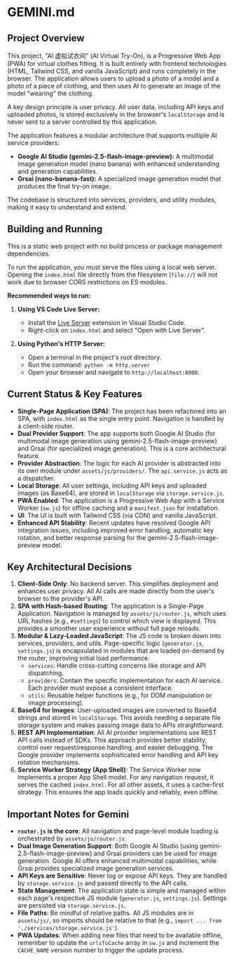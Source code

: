 # GEMINI.md

## Project Overview

This project, "AI 虚拟试衣间" (AI Virtual Try-On), is a Progressive Web App (PWA) for virtual clothes fitting. It is built entirely with frontend technologies (HTML, Tailwind CSS, and vanilla JavaScript) and runs completely in the browser. The application allows users to upload a photo of a model and a photo of a piece of clothing, and then uses AI to generate an image of the model "wearing" the clothing.

A key design principle is user privacy. All user data, including API keys and uploaded photos, is stored exclusively in the browser's `localStorage` and is never sent to a server controlled by this application.

The application features a modular architecture that supports multiple AI service providers:

*   **Google AI Studio (gemini-2.5-flash-image-preview):** A multimodal image generation model (nano banana) with enhanced understanding and generation capabilities.
*   **Grsai (nano-banana-fast):** A specialized image generation model that produces the final try-on image.

The codebase is structured into services, providers, and utility modules, making it easy to understand and extend.

## Building and Running

This is a static web project with no build process or package management dependencies.

To run the application, you must serve the files using a local web server. Opening the `index.html` file directly from the filesystem (`file://`) will not work due to browser CORS restrictions on ES modules.

**Recommended ways to run:**

1.  **Using VS Code Live Server:**
    *   Install the [Live Server](https://marketplace.visualstudio.com/items?itemName=ritwickdey.LiveServer) extension in Visual Studio Code.
    *   Right-click on `index.html` and select "Open with Live Server".

2.  **Using Python's HTTP Server:**
    *   Open a terminal in the project's root directory.
    *   Run the command: `python -m http.server`
    *   Open your browser and navigate to `http://localhost:8000`.

## Current Status & Key Features

*   **Single-Page Application (SPA)**: The project has been refactored into an SPA, with `index.html` as the single entry point. Navigation is handled by a client-side router.
*   **Dual Provider Support**: The app supports both Google AI Studio (for multimodal image generation using gemini-2.5-flash-image-preview) and Grsai (for specialized image generation). This is a core architectural feature.
*   **Provider Abstraction**: The logic for each AI provider is abstracted into its own module under `assets/js/providers/`. The `api.service.js` acts as a dispatcher.
*   **Local Storage**: All user settings, including API keys and uploaded images (as Base64), are stored in `localStorage` via `storage.service.js`.
*   **PWA Enabled**: The application is a Progressive Web App with a Service Worker (`sw.js`) for offline caching and a `manifest.json` for installation.
*   **UI**: The UI is built with Tailwind CSS (via CDN) and vanilla JavaScript.
*   **Enhanced API Stability**: Recent updates have resolved Google API integration issues, including improved error handling, automatic key rotation, and better response parsing for the gemini-2.5-flash-image-preview model.

## Key Architectural Decisions

1.  **Client-Side Only**: No backend server. This simplifies deployment and enhances user privacy. All AI calls are made directly from the user's browser to the provider's API.
2.  **SPA with Hash-based Routing**: The application is a Single-Page Application. Navigation is managed by `assets/js/router.js`, which uses URL hashes (e.g., `#settings`) to control which view is displayed. This provides a smoother user experience without full page reloads.
3.  **Modular & Lazy-Loaded JavaScript**: The JS code is broken down into services, providers, and utils. Page-specific logic (`generator.js`, `settings.js`) is encapsulated in modules that are loaded on-demand by the router, improving initial load performance.
    *   `services`: Handle cross-cutting concerns like storage and API dispatching.
    *   `providers`: Contain the specific implementation for each AI service. Each provider must expose a consistent interface.
    *   `utils`: Reusable helper functions (e.g., for DOM manipulation or image processing).
4.  **Base64 for Images**: User-uploaded images are converted to Base64 strings and stored in `localStorage`. This avoids needing a separate file storage system and makes passing image data to APIs straightforward.
5.  **REST API Implementation**: All AI provider implementations use REST API calls instead of SDKs. This approach provides better stability, control over request/response handling, and easier debugging. The Google provider implements sophisticated error handling and API key rotation mechanisms.
6.  **Service Worker Strategy (App Shell)**: The Service Worker now implements a proper App Shell model. For any navigation request, it serves the cached `index.html`. For all other assets, it uses a cache-first strategy. This ensures the app loads quickly and reliably, even offline.

## Important Notes for Gemini

*   **`router.js` is the core**: All navigation and page-level module loading is orchestrated by `assets/js/router.js`.
*   **Dual Image Generation Support**: Both Google AI Studio (using gemini-2.5-flash-image-preview) and Grsai providers can be used for image generation. Google AI offers enhanced multimodal capabilities, while Grsai provides specialized image generation services.
*   **API Keys are Sensitive**: Never log or expose API keys. They are handled by `storage.service.js` and passed directly to the API calls.
*   **State Management**: The application state is simple and managed within each page's respective JS module (`generator.js`, `settings.js`). Settings are persisted via `storage.service.js`.
*   **File Paths**: Be mindful of relative paths. All JS modules are in `assets/js/`, so imports should be relative to that (e.g., `import ... from './services/storage.service.js'`).
*   **PWA Updates**: When adding new files that need to be available offline, remember to update the `urlsToCache` array in `sw.js` and increment the `CACHE_NAME` version number to trigger the update process.
